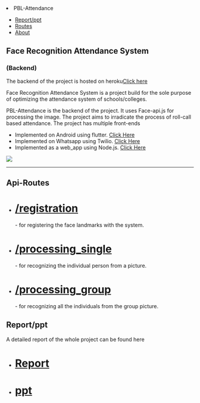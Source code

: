 <div id="topbar">
  <li id="nametopbar">PBL-Attendance</li>
  <ul id="topmenu">
    <a href="#report"><li>Report/ppt</li></a>
    <a href="#contact"><li>Routes</li></a>
    <a href="#intro"><li>About</li></a>
  </ul>
</div>
<div id="content">
  <div id="intro">
    <h2>Face Recognition Attendance System</h2><h3>(Backend)</h3>
    <p>The backend of the project is hosted on heroku<a href="https://pbl-attendance.herokuapp.com/">Click here <a></p>
    <p>Face Recognition Attendance System is a project build for the sole purpose of optimizing the attendance system of schools/colleges.</p>
    <p>PBL-Attendance is the backend of the project. It uses Face-api.js for processing the image.  The project aims to irradicate the process of roll-call based attendance. The project has multiple front-ends</p>
    <ul>
      <li>Implemented on Android using flutter. <a href="https://github.com/surya8barca/pbl_project_app">Click Here </a></li>
      <li>Implemented on Whatsapp using Twilio. <a href="https://github.com/carol80/face_api_attendance_system">Click Here </a></li>
      <li>Implemented as a web_app using Node.js. <a href="https://github.com/carol80/face-api-ts">Click Here </a></li>
    </ul>
  </div>
  <div id="portfolio">
    <a href="https://codepen.io/scatterbrain29/pen/vZRmyX" target="_blank"><img src="https://www.hitechnectar.com/wp-content/uploads/2019/12/How-Deep-Learning-Works-in-Face-Recognition-1.jpg"></a>
  </div>
  <hr>
  <div id="contact">
    <h2>Api-Routes</h2>
    <ul>
      <li><h1><a href="#">/registration</a></h1> - for registering the face landmarks with the system.</li>
      <li><h1><a href="#">/processing_single</a></h1> - for recognizing the individual person from a picture.</li>
      <li><h1><a href="#">/processing_group</a></h1> - for recognizing all the individuals from the group picture.</li>
    </ul>
    
  </div>
  <div id="report">
    <h2>Report/ppt</h2>
    <p>A detailed report of the whole project can be found here</p>
    <ul>
      <li><h1><a href="https://github.com/carol80/pbl_attendance/tree/master/Report">Report</a></h1></li>
      <li><h1><a href="https://github.com/carol80/pbl_attendance/tree/master/Report">ppt</a></h1></li>
    </ul>
    
  </div>
</div>

